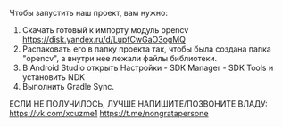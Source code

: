 Чтобы запустить наш проект, вам нужно:
1. Скачать готовый к импорту модуль opencv https://disk.yandex.ru/d/LupfCwGaO3ogMQ
2. Распаковать его в папку проекта так, чтобы была создана папка "opencv", а внутри нее лежали файлы библиотеки.
3. В Android Studio открыть Настройки - SDK Manager - SDK Tools и установить NDK
4. Выполнить Gradle Sync.

ЕСЛИ НЕ ПОЛУЧИЛОСЬ, ЛУЧШЕ НАПИШИТЕ/ПОЗВОНИТЕ ВЛАДУ: https://vk.com/xcuzme1 https://t.me/nongratapersone 
